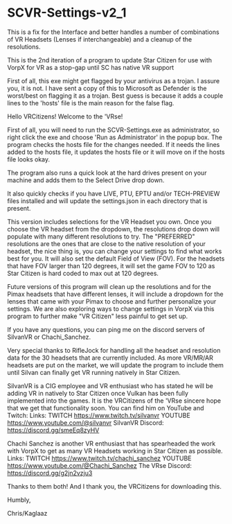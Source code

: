 # SCVR-Settings-v2_1
This is a fix for the Interface and better handles a number of combinations of VR Headsets (Lenses if interchangeable) and a cleanup of the resolutions. 

This is the 2nd iteration of a program to update Star Citizen for use with VorpX for VR as a stop-gap until SC has native VR support

First of all, this exe might get flagged by your antivirus as a trojan. I assure you, it is not. I have sent a copy of this to Microsoft as Defender is the worst/best on flagging it as a trojan. Best guess is because it adds a couple lines to the 'hosts' file is the main reason for the false flag.

Hello VRCitizens! Welcome to the 'VRse!

First of all, you will need to run the SCVR-Settings.exe as administrator, so right click the exe and choose 'Run as Administrator' in the popup box. The program checks the hosts file for the changes needed. If it needs the lines added to the hosts file, it updates the hosts file or it will move on if the hosts file looks okay.

The program also runs a quick look at the hard drives present on your machine and adds them to the Select Drive drop down.

It also quickly checks if you have LIVE, PTU, EPTU and/or TECH-PREVIEW files installed and will update the settings.json in each directory that is present.

This version includes selections for the VR Headset you own. Once you choose the VR headset from the dropdown, the resolutions drop down will populate with many different resolutions to try. The "PREFERRED" resolutions are the ones that are close to the native resolution of your headset, the nice thing is, you can change your settings to find what works best for you. It will also set the default Field of View (FOV). For the headsets that have FOV larger than 120 degrees, it will set the game FOV to 120 as Star Citizen is hard coded to max out at 120 degrees.

Future versions of this program will clean up the resolutions and for the Pimax headsets that have different lenses, it will include a dropdown for the lenses that came with your Pimax to choose and further personalize your settings. We are also exploring ways to change settings in VorpX via this program to further make "VR Citizen" less painful to get set up.

If you have any questions, you can ping me on the discord servers of SilvanVR or Chachi_Sanchez.

Very special thanks to RifleJock for handling all the headset and resolution data for the 30 headsets that are currently included. As more VR/MR/AR headsets are put on the market, we will update the program to include them until Silvan can finally get VR running natively in Star Citizen.

SilvanVR is a CIG employee and VR enthusiast who has stated he will be adding VR in natively to Star Citizen once Vulkan has been fully implemented into the games. It is the VRCitizens of the 'VRse sincere hope that we get that functionality soon. You can find him on YouTube and Twitch: Links: TWITCH https://www.twitch.tv/silvanvr YOUTUBE https://www.youtube.com/@silvanvr SilvanVR Discord: https://discord.gg/smeEq8zyHV

Chachi Sanchez is another VR enthusiast that has spearheaded the work with VorpX to get as many VR Headsets working in Star Citizen as possible. Links: TWITCH https://www.twitch.tv/chachi_sanchez YOUTUBE https://www.youtube.com/@Chachi_Sanchez The VRse Discord: https://discord.gg/g2jn2vzju3

Thanks to them both! And I thank you, the VRCitizens for downloading this.

Humbly,

Chris/Kaglaaz
